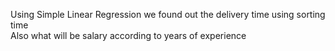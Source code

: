 Using Simple Linear Regression we found out the delivery time using sorting time   
Also  what will be salary according to years of experience
